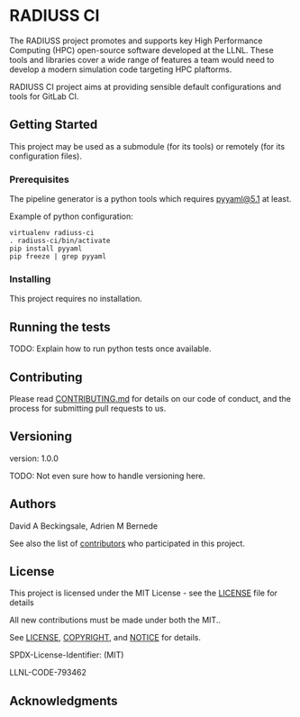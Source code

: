 # RADIUSS CI

The RADIUSS project promotes and supports key High Performance Computing (HPC) open-source software developed at the LLNL. These tools and libraries cover a wide range of features a team would need to develop a modern simulation code targeting HPC plaftorms.

RADIUSS CI project aims at providing sensible default configurations and tools for GitLab CI.

## Getting Started

This project may be used as a submodule (for its tools) or remotely (for its configuration files).

### Prerequisites

The pipeline generator is a python tools which requires pyyaml@5.1 at least.

Example of python configuration:

```
virtualenv radiuss-ci
. radiuss-ci/bin/activate
pip install pyyaml
pip freeze | grep pyyaml
```

### Installing

This project requires no installation.

## Running the tests

TODO: Explain how to run python tests once available.

## Contributing

Please read [CONTRIBUTING.md](https://github.com/LLNL/radiuss-ci/CONTRIBUTING.md) for details on our code of conduct, and the process for submitting pull requests to us.

## Versioning

version: 1.0.0

TODO: Not even sure how to handle versioning here.

## Authors

David A Beckingsale, Adrien M Bernede

See also the list of [contributors](https://github.com/LLNL/radiuss-ci/contributors) who participated in this project.

## License

This project is licensed under the MIT License - see the [LICENSE](LICENSE) file for details

All new contributions must be made under both the MIT..

See [LICENSE](https://github.com/LLNL/radiuss-ci/blob/master/LICENSE),
[COPYRIGHT](https://github.com/LLNL/radiuss-ci/blob/master/COPYRIGHT), and
[NOTICE](https://github.com/LLNL/radiuss-ci/blob/master/NOTICE) for details.

SPDX-License-Identifier: (MIT)

LLNL-CODE-793462


## Acknowledgments


